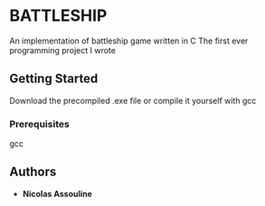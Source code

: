 # BATTLESHIP

An implementation of battleship game written in C
The first ever programming project I wrote

## Getting Started

Download the precompiled .exe file 
or compile it yourself with gcc

### Prerequisites

gcc

## Authors

* **Nicolas Assouline**
